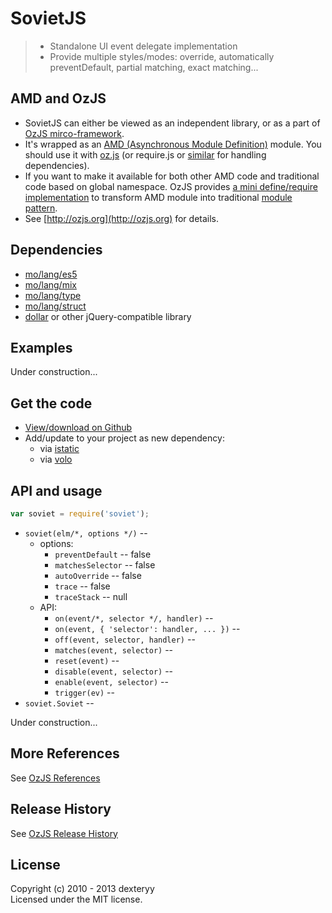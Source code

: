 <!---
layout: intro
title: SovietJS 
-->

# SovietJS 

> * Standalone UI event delegate implementation
> * Provide multiple styles/modes: override, automatically preventDefault, partial matching, exact matching...

## AMD and OzJS

* SovietJS can either be viewed as an independent library, or as a part of [OzJS mirco-framework](http://ozjs.org/#framework).
* It's wrapped as an [AMD (Asynchronous Module Definition)](https://github.com/amdjs/amdjs-api/wiki/AMD) module. You should use it with [oz.js](http://ozjs.org/#start) (or require.js or [similar](http://wiki.commonjs.org/wiki/Implementations) for handling dependencies). 
* If you want to make it available for both other AMD code and traditional code based on global namespace. OzJS provides [a mini define/require implementation](http://ozjs.org/examples/adapter/) to transform AMD module into traditional [module pattern](http://www.adequatelygood.com/2010/3/JavaScript-Module-Pattern-In-Depth).
* See [http://ozjs.org](http://ozjs.org) for details.

## Dependencies

* [mo/lang/es5](https://github.com/dexteryy/mo/es5)
* [mo/lang/mix](https://github.com/dexteryy/mo/mix)
* [mo/lang/type](https://github.com/dexteryy/mo/type)
* [mo/lang/struct](https://github.com/dexteryy/mo/struct)
* [dollar](https://github.com/dexteryy/DollarJS) or other jQuery-compatible library

## Examples

Under construction...

## Get the code

* [View/download on Github](https://github.com/dexteryy/SovietJS/blob/master/soviet.js)
* Add/update to your project as new dependency:
    * via [istatic](https://github.com/mockee/istatic.git)
    * via [volo](https://github.com/volojs/volo)

## API and usage

```javascript 
var soviet = require('soviet');
```

* `soviet(elm/*, options */)` -- 
    * options:
        * `preventDefault` -- false
        * `matchesSelector` -- false
        * `autoOverride` -- false
        * `trace` -- false
        * `traceStack` -- null
    * API:
        * `on(event/*, selector */, handler)` -- 
        * `on(event, { 'selector': handler, ... })` -- 
        * `off(event, selector, handler)` -- 
        * `matches(event, selector)` -- 
        * `reset(event)` -- 
        * `disable(event, selector)` -- 
        * `enable(event, selector)` -- 
        * `trigger(ev)` -- 
* `soviet.Soviet` -- 

Under construction...

## More References

See [OzJS References](http://ozjs.org/#ref)

## Release History

See [OzJS Release History](http://ozjs.org/#release)

## License

Copyright (c) 2010 - 2013 dexteryy  
Licensed under the MIT license.


